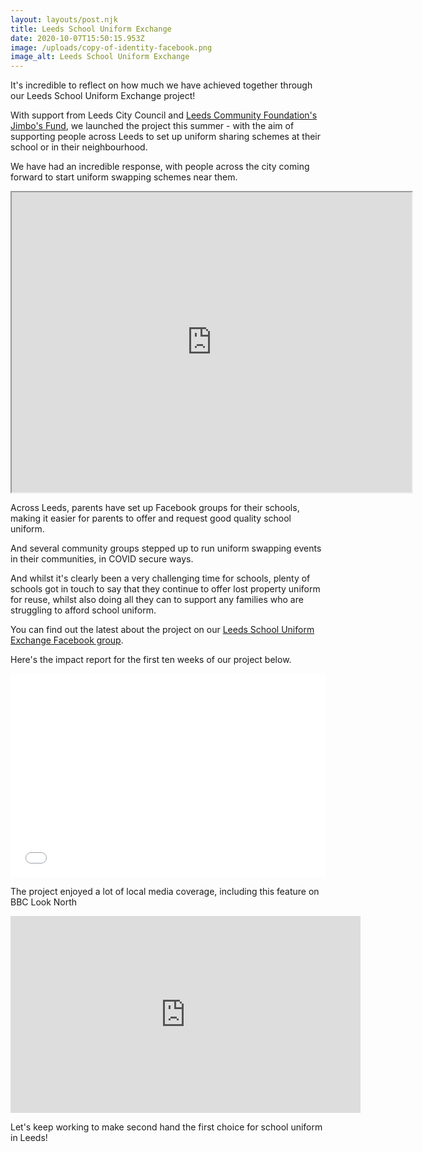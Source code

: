 ```yaml
---
layout: layouts/post.njk
title: Leeds School Uniform Exchange
date: 2020-10-07T15:50:15.953Z
image: /uploads/copy-of-identity-facebook.png
image_alt: Leeds School Uniform Exchange
---
```

It's incredible to reflect on how much we have achieved together through our Leeds School Uniform Exchange project!

With support from Leeds City Council and [Leeds Community Foundation's Jimbo's Fund](https://leedscf.org.uk/), we launched the project this summer - with the aim of supporting people across Leeds to set up uniform sharing schemes at their school or in their neighbourhood.

We have had an incredible response, with people across the city coming forward to start uniform swapping schemes near them.

<iframe src="https://www.google.com/maps/d/embed?mid=12f68wxlwJ-MdovH7aQRHCwJyBDkWn-v3" width="640" height="480"></iframe>

Across Leeds, parents have set up Facebook groups for their schools, making it easier for parents to offer and request good quality school uniform.  

And several community groups stepped up to run uniform swapping events in their communities, in COVID secure ways.

And whilst it's clearly been a very challenging time for schools, plenty of schools got in touch to say that they continue to offer lost property uniform for reuse, whilst also doing all they can to support any families who are struggling to afford school uniform.

You can find out the latest about the project on our [Leeds School Uniform Exchange Facebook group](https://www.facebook.com/groups/603050533660854/).  

Here's the impact report for the first ten weeks of our project below.

<iframe allowfullscreen allow="fullscreen" style="border:none;width:100%;height:326px;" src="//e.issuu.com/embed.html?d=impact\_report\_-_leeds_school_uniform_exchange&u=zerowasteleeds"></iframe>

The project enjoyed a lot of local media coverage, including this feature on BBC Look North

<iframe width="560" height="315" src="https://www.youtube.com/embed/RuyCriaVWlU" frameborder="0" allow="accelerometer; autoplay; clipboard-write; encrypted-media; gyroscope; picture-in-picture" allowfullscreen></iframe>

Let's keep working to make second hand the first choice for school uniform in Leeds!